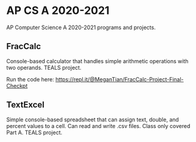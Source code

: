# AP CS A 2020-2021
AP Computer Science A 2020-2021 programs and projects. 

## FracCalc

Console-based calculator that handles simple arithmetic operations with two operands. 
TEALS project. 

Run the code here: https://repl.it/@MeganTian/FracCalc-Project-Final-Checkpt

## TextExcel 

Simple console-based spreadsheet that can assign text, double, and percent values to a cell. Can read and write .csv files. 
Class only covered Part A. 
TEALS project.
